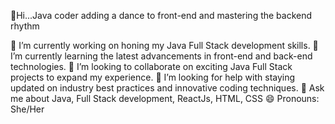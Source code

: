👋Hi...Java coder adding a dance to front-end and mastering the backend rhythm


                                                                                                                                                                                                       



🔭 I’m currently working on honing my Java Full Stack development skills.
🌱 I’m currently learning the latest advancements in front-end and back-end technologies.
👯 I’m looking to collaborate on exciting Java Full Stack projects to expand my experience.
🤔 I’m looking for help with staying updated on industry best practices and innovative coding techniques.
💬 Ask me about Java, Full Stack development, ReactJs, HTML, CSS
😄 Pronouns: She/Her
